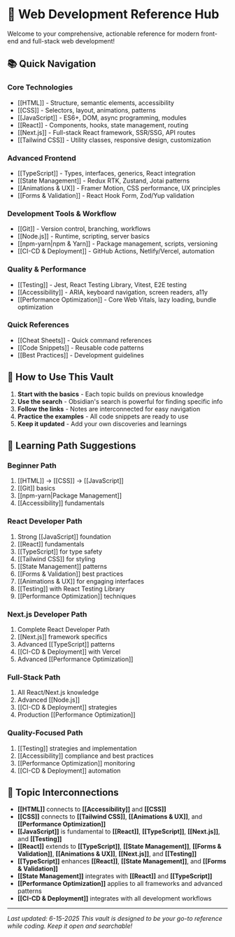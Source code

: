 # 🚀 Web Development Reference Hub

Welcome to your comprehensive, actionable reference for modern front-end and full-stack web development!

## 📚 Quick Navigation

### Core Technologies
- [[HTML]] - Structure, semantic elements, accessibility
- [[CSS]] - Selectors, layout, animations, patterns
- [[JavaScript]] - ES6+, DOM, async programming, modules
- [[React]] - Components, hooks, state management, routing
- [[Next.js]] - Full-stack React framework, SSR/SSG, API routes
- [[Tailwind CSS]] - Utility classes, responsive design, customization

### Advanced Frontend
- [[TypeScript]] - Types, interfaces, generics, React integration
- [[State Management]] - Redux RTK, Zustand, Jotai patterns
- [[Animations & UX]] - Framer Motion, CSS performance, UX principles
- [[Forms & Validation]] - React Hook Form, Zod/Yup validation

### Development Tools & Workflow
- [[Git]] - Version control, branching, workflows
- [[Node.js]] - Runtime, scripting, server basics
- [[npm-yarn|npm & Yarn]] - Package management, scripts, versioning
- [[CI-CD & Deployment]] - GitHub Actions, Netlify/Vercel, automation

### Quality & Performance
- [[Testing]] - Jest, React Testing Library, Vitest, E2E testing
- [[Accessibility]] - ARIA, keyboard navigation, screen readers, a11y
- [[Performance Optimization]] - Core Web Vitals, lazy loading, bundle optimization

### Quick References
- [[Cheat Sheets]] - Quick command references
- [[Code Snippets]] - Reusable code patterns
- [[Best Practices]] - Development guidelines

## 🎯 How to Use This Vault

1. **Start with the basics** - Each topic builds on previous knowledge
2. **Use the search** - Obsidian's search is powerful for finding specific info
3. **Follow the links** - Notes are interconnected for easy navigation
4. **Practice the examples** - All code snippets are ready to use
5. **Keep it updated** - Add your own discoveries and learnings

## 📖 Learning Path Suggestions

### Beginner Path
1. [[HTML]] → [[CSS]] → [[JavaScript]]
2. [[Git]] basics
3. [[npm-yarn|Package Management]]
4. [[Accessibility]] fundamentals

### React Developer Path
1. Strong [[JavaScript]] foundation
2. [[React]] fundamentals
3. [[TypeScript]] for type safety
4. [[Tailwind CSS]] for styling
5. [[State Management]] patterns
6. [[Forms & Validation]] best practices
7. [[Animations & UX]] for engaging interfaces
8. [[Testing]] with React Testing Library
9. [[Performance Optimization]] techniques

### Next.js Developer Path
1. Complete React Developer Path
2. [[Next.js]] framework specifics
3. Advanced [[TypeScript]] patterns
4. [[CI-CD & Deployment]] with Vercel
5. Advanced [[Performance Optimization]]

### Full-Stack Path
1. All React/Next.js knowledge
2. Advanced [[Node.js]]
3. [[CI-CD & Deployment]] strategies
4. Production [[Performance Optimization]]

### Quality-Focused Path
1. [[Testing]] strategies and implementation
2. [[Accessibility]] compliance and best practices
3. [[Performance Optimization]] monitoring
4. [[CI-CD & Deployment]] automation

## 🔗 Topic Interconnections

- **[[HTML]]** connects to **[[Accessibility]]** and **[[CSS]]**
- **[[CSS]]** connects to **[[Tailwind CSS]]**, **[[Animations & UX]]**, and **[[Performance Optimization]]**
- **[[JavaScript]]** is fundamental to **[[React]]**, **[[TypeScript]]**, **[[Next.js]]**, and **[[Testing]]**
- **[[React]]** extends to **[[TypeScript]]**, **[[State Management]]**, **[[Forms & Validation]]**, **[[Animations & UX]]**, **[[Next.js]]**, and **[[Testing]]**
- **[[TypeScript]]** enhances **[[React]]**, **[[State Management]]**, and **[[Forms & Validation]]**
- **[[State Management]]** integrates with **[[React]]** and **[[TypeScript]]**
- **[[Performance Optimization]]** applies to all frameworks and advanced patterns
- **[[CI-CD & Deployment]]** integrates with all development workflows

---
*Last updated: 6-15-2025*
*This vault is designed to be your go-to reference while coding. Keep it open and searchable!* 